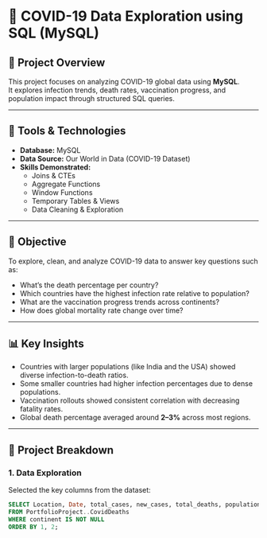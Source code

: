 # 🦠 COVID-19 Data Exploration using SQL (MySQL)

## 📖 Project Overview
This project focuses on analyzing COVID-19 global data using **MySQL**.  
It explores infection trends, death rates, vaccination progress, and population impact through structured SQL queries.

---

## 🧰 Tools & Technologies
- **Database:** MySQL  
- **Data Source:** Our World in Data (COVID-19 Dataset)  
- **Skills Demonstrated:**  
  - Joins & CTEs  
  - Aggregate Functions  
  - Window Functions  
  - Temporary Tables & Views  
  - Data Cleaning & Exploration

---

## 🎯 Objective
To explore, clean, and analyze COVID-19 data to answer key questions such as:
- What’s the death percentage per country?
- Which countries have the highest infection rate relative to population?
- What are the vaccination progress trends across continents?
- How does global mortality rate change over time?

---

## 📊 Key Insights
- Countries with larger populations (like India and the USA) showed diverse infection-to-death ratios.  
- Some smaller countries had higher infection percentages due to dense populations.  
- Vaccination rollouts showed consistent correlation with decreasing fatality rates.  
- Global death percentage averaged around **2–3%** across most regions.

---

## 🧩 Project Breakdown

### 1. Data Exploration
Selected the key columns from the dataset:
```sql
SELECT Location, Date, total_cases, new_cases, total_deaths, population
FROM PortfolioProject..CovidDeaths
WHERE continent IS NOT NULL
ORDER BY 1, 2;
